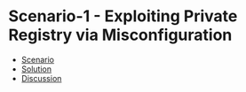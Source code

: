 # Scenario-1 - Exploiting Private Registry via Misconfiguration

* [Scenario](scenario.md)
* [Solution](solution.md)
* [Discussion](discussion.md)
